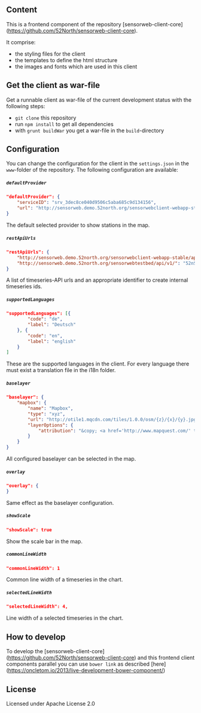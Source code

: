 ## Content
This is a frontend component of the repository [sensorweb-client-core] (https://github.com/52North/sensorweb-client-core). 

It comprise:

* the styling files for the client
* the templates to define the html structure
* the images and fonts which are used in this client

## Get the client as war-file

Get a runnable client as war-file of the current development status with the following steps:

* `git clone` this repository
* run `npm install` to get all dependencies
* with `grunt buildWar` you get a war-file in the `build`-directory

## Configuration

You can change the configuration for the client in the `settings.json` in the `www`-folder of the repository. The following configuration are available:

##### `defaultProvider`

```json
"defaultProvider": {
    "serviceID": "srv_3dec8ce040d9506c5aba685c9d134156",
    "url": "http://sensorweb.demo.52north.org/sensorwebclient-webapp-stable/api/v1/"
}
```
The default selected provider to show stations in the map.

##### `restApiUrls`

```json
"restApiUrls": {
    "http://sensorweb.demo.52north.org/sensorwebclient-webapp-stable/api/v1/": "52nSensorweb",
    "http://sensorweb.demo.52north.org/sensorwebtestbed/api/v1/": "52nSensorwebTestbed",
}
```
A list of timeseries-API urls and an appropriate identifier to create internal timeseries ids.

##### `supportedLanguages`

```json
"supportedLanguages": [{
        "code": "de",
        "label": "Deutsch"
    }, {
        "code": "en",
        "label": "english"
    }
]
```
These are the supported languages in the client. For every language there must exist a translation file in the i18n folder.

##### `baselayer`

```json
"baselayer": {
    "mapbox": {
        "name": "Mapbox",
        "type": "xyz",
        "url": "http://otile1.mqcdn.com/tiles/1.0.0/osm/{z}/{x}/{y}.jpg",
        "layerOptions": {
            "attribution": "&copy; <a href='http://www.mapquest.com/' target='_blank'>MapQuest</a> <img src='http://developer.mapquest.com/content/osm/mq_logo.png'/>"
        }
    }
}
```
All configured baselayer can be selected in the map.

##### `overlay`

```json
"overlay": {
}
```
Same effect as the baselayer configuration.

##### `showScale`

```json
"showScale": true
```
Show the scale bar in the map.

##### `commonLineWidth`

```json
"commonLineWidth": 1
```
Common line width of a timeseries in the chart.

##### `selectedLineWidth`

```json
"selectedLineWidth": 4,
```
Line width of a selected timeseries in the chart.

## How to develop

To develop the [sensorweb-client-core] (https://github.com/52North/sensorweb-client-core) and this frontend client components parallel you can use `bower link` as described [here] (https://oncletom.io/2013/live-development-bower-component/)

## License

Licensed under Apache License 2.0